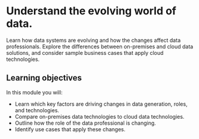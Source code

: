 # Understand the evolving world of data.

Learn how data systems are evolving and how the changes affect data professionals. Explore the differences between on-premises and cloud data solutions, and consider sample business cases that apply cloud technologies.


## Learning objectives

In this module you will:
* Learn which key factors are driving changes in data generation, roles, and technologies.
* Compare on-premises data technologies to cloud data technologies.
* Outline how the role of the data professional is changing.
* Identify use cases that apply these changes.
